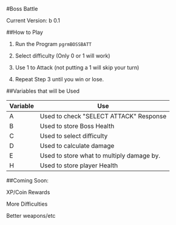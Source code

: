 #Boss Battle

Current Version: b 0.1

##How to Play

1) Run the Program `pgrmBOSSBATT`

2) Select difficulty (Only 0 or 1 will work)

3) Use 1 to Attack (not putting a 1 will skip your turn)

4) Repeat Step 3 until you win or lose.

##Variables that will be Used

Variable | Use
-------|------
A | Used to check "SELECT ATTACK" Response
B | Used to store Boss Health
C | Used to select difficulty
D | Used to calculate damage
E | Used to store what to multiply damage by.
H | Used to store player Health

##Coming Soon:

XP/Coin Rewards

More Difficulties

Better weapons/etc
